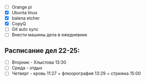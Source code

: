 - [ ] Orange pi 
- [x] Ubunta  linux
- [x] balena etcher
- [x] CopyQ 
- [ ] Git auto sync
- [ ] Внести машины дела в ежедневник 

## Расписание дел 22-25: 
- [ ] Вторник - Хлыстова 13:30 
- [ ] Среда - отдых
- [ ] Четверг - кровь 11:27 + флюорография 13:29 + стрижка 15:00